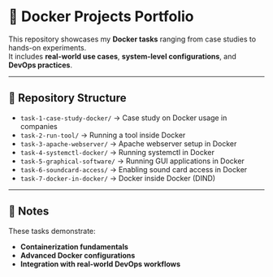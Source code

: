 # 🐳 Docker Projects Portfolio

This repository showcases my **Docker tasks** ranging from case studies to hands-on experiments.  
It includes **real-world use cases**, **system-level configurations**, and **DevOps practices**.

---

## 📂 Repository Structure
- `task-1-case-study-docker/` → Case study on Docker usage in companies
- `task-2-run-tool/` → Running a tool inside Docker
- `task-3-apache-webserver/` → Apache webserver setup in Docker
- `task-4-systemctl-docker/` → Running systemctl in Docker
- `task-5-graphical-software/` → Running GUI applications in Docker
- `task-6-soundcard-access/` → Enabling sound card access in Docker
- `task-7-docker-in-docker/` → Docker inside Docker (DIND)

---

## 📝 Notes
These tasks demonstrate:
- **Containerization fundamentals**
- **Advanced Docker configurations**
- **Integration with real-world DevOps workflows**
